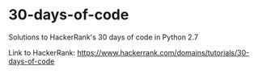 # 30-days-of-code

Solutions to HackerRank's 30 days of code in Python 2.7

Link to HackerRank: https://www.hackerrank.com/domains/tutorials/30-days-of-code
